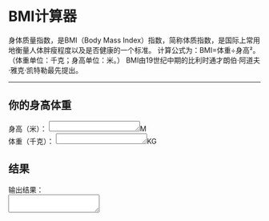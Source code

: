 # BMI计算器

身体质量指数，是BMI（Body Mass Index）指数，简称体质指数，是国际上常用地衡量人体胖瘦程度以及是否健康的一个标准。
计算公式为：BMI=体重÷身高²。（体重单位：千克；身高单位：米。）
BMI由19世纪中期的比利时通才朗伯·阿道夫·雅克·凯特勒最先提出。

***

## 你的身高体重

<form>
<label for="height">身高（米）：</label>
<textarea class="textarea-auto80" type="text" name="height" id="height" oninput="bmi()" rows="1"></textarea>M
<br>
<label for="weight">体重（千克）：</label>
<textarea class="textarea-auto80" type="text" name="weight" id="weight" oninput="bmi()" rows="1"></textarea>KG
</form>

## 结果

<div>
    <!--输出结果-->
    <label for="output">输出结果：</label>
    <br>
    <textarea id="output" readonly class="textarea-auto"></textarea>
</div>

<script type="text/javascript">
  // 当文本框内容更改时自动计算
  function bmi() { 
    /*自动计算*/
    document.getElementById("output").innerHTML = eval(document.getElementById('weight').value + "/(" + document.getElementById('height').value + "**2)");
    /*textarea 自适应高度*/
    autoResize("weight");
    autoResize("height");
    autoResize("output");
  }
  // 加载页面后自动首次运行脚本
  eval_f()
</script>